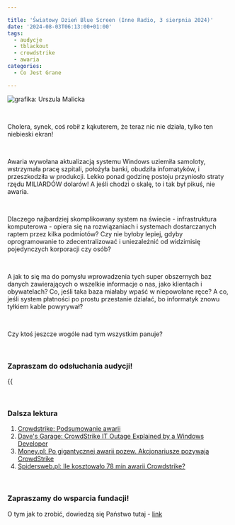 ```yaml
---

title: 'Światowy Dzień Blue Screen (Inne Radio, 3 sierpnia 2024)'
date: '2024-08-03T06:13:00+01:00'
tags:
  - audycje
  - tblackout
  - crowdstrike
  - awaria
categories:
  - Co Jest Grane

---
```


![grafika: Urszula Malicka](/uploads/CJG_77_2024_08_03.png)

<br>

Cholera, synek, coś robił z kąkuterem, że teraz nic nie działa, tylko ten niebieski ekran!

<br>

Awaria wywołana aktualizacją systemu Windows uziemiła samoloty, wstrzymała pracę szpitali, położyła banki, obudziła infomatyków, i przeszkodziła w produkcji. Lekko ponad godzinę postoju przyniosło straty rzędu MILIARDÓW dolarów! A jeśli chodzi o skalę, to i tak był pikuś, nie awaria.

<br>

Dlaczego najbardziej skomplikowany system na świecie - infrastruktura komputerowa - opiera się na rozwiązaniach i systemach dostarczanych raptem przez kilka podmiotów? Czy nie byłoby lepiej, gdyby oprogramowanie to zdecentralizować i uniezależnić od widzimisię pojedynczych korporacji czy osób?

<br>

A jak to się ma do pomysłu wprowadzenia tych super obszernych baz danych zawierających o wszelkie informacje o nas, jako klientach i obywatelach? Co, jeśli taka baza miałaby wpaść w niepowołane ręce? A co, jeśli system płatności po prostu przestanie działać, bo informatyk znowu tyłkiem kable powyrywał?

<br>

Czy ktoś jeszcze wogóle nad tym wszystkim panuje?

<br>

### Zapraszam do odsłuchania audycji!

{{<audio src="audio/LONG CJG_77_2024_08_03.mp3" caption="Zapis audycji CJG, publikowanej na łamach Innego Radia Głuchołazy w dniu 3 sierpnia 2024">}}

<br>

### Dalsza lektura

1. [Crowdstrike: Podsumowanie awarii](https://www.crowdstrike.com/wp-content/uploads/2024/07/CrowdStrike-PIR-Executive-Summary.pdf)
2. [Dave's Garage: CrowdStrike IT Outage Explained by a Windows Developer](https://www.youtube.com/watch?v=wAzEJxOo1ts)
3. [Money.pl: Po gigantycznej awarii pozew. Akcjonariusze pozywają CrowdStrike](https://www.money.pl/gospodarka/po-gigantycznej-awarii-pozew-akcjonariusze-pozywaja-crowdstrike-7055501466462784a.html)
4. [Spidersweb.pl: Ile kosztowało 78 min awarii Crowdstrike?](https://spidersweb.pl/2024/07/crowdstrike-awaria-straty-kwota.html)

<br>

### Zapraszamy do wsparcia fundacji!
O tym jak to zrobić, dowiedzą się Państwo tutaj - [link](https://audycje.com.pl/posts/wsparcie/)
